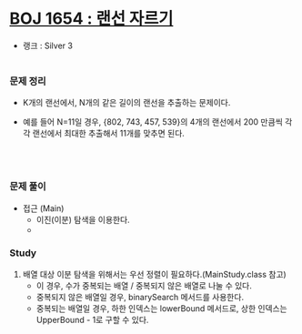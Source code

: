 # [BOJ 1654 : 랜선 자르기](https://www.acmicpc.net/problem/1654)
- 랭크 : Silver 3
  <br><br>
  
### 문제 정리
- K개의 랜선에서, N개의 같은 길이의 랜선을 추출하는 문제이다. 
- 예를 들어 N=11일 경우, {802, 743, 457, 539}의 4개의 랜선에서 200 만큼씩 각각 랜선에서 최대한 추출해서 11개를 맞추면 된다.

   <br><br>

### 문제 풀이
- 접근 (Main)
  - 이진(이분) 탐색을 이용한다. 
  - 

### Study
   1. 배열 대상 이분 탐색을 위해서는 우선 정렬이 필요하다.(MainStudy.class 참고)
      - 이 경우, 수가 중복되는 배열 / 중복되지 않은 배열로 나눌 수 있다.
      - 중복되지 않은 배열일 경우, binarySearch 메서드를 사용한다.
      - 중복되는 배열일 경우, 하한 인덱스는 lowerBound 메서드로, 상한 인덱스는 UpperBound - 1로 구할 수 있다.

    
    


    
    


